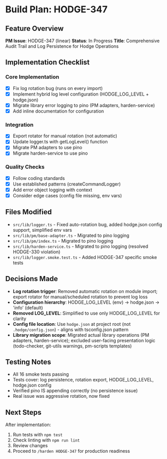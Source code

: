 # Build Plan: HODGE-347

## Feature Overview
**PM Issue**: HODGE-347 (linear)
**Status**: In Progress
**Title**: Comprehensive Audit Trail and Log Persistence for Hodge Operations

## Implementation Checklist

### Core Implementation
- [x] Fix log rotation bug (runs on every import)
- [x] Implement hybrid log level configuration (HODGE_LOG_LEVEL + hodge.json)
- [x] Migrate library error logging to pino (PM adapters, harden-service)
- [x] Add inline documentation for configuration

### Integration
- [x] Export rotator for manual rotation (not automatic)
- [x] Update logger.ts with getLogLevel() function
- [x] Migrate PM adapters to use pino
- [x] Migrate harden-service to use pino

### Quality Checks
- [x] Follow coding standards
- [x] Use established patterns (createCommandLogger)
- [x] Add error object logging with context
- [x] Consider edge cases (config file missing, env vars)

## Files Modified
- `src/lib/logger.ts` - Fixed auto-rotation bug, added hodge.json config support, simplified env vars
- `src/lib/pm/base-adapter.ts` - Migrated to pino logging
- `src/lib/pm/index.ts` - Migrated to pino logging
- `src/lib/harden-service.ts` - Migrated to pino logging (resolved HODGE-330 violation)
- `src/lib/logger.smoke.test.ts` - Added HODGE-347 specific smoke tests

## Decisions Made
- **Log rotation trigger**: Removed automatic rotation on module import; export rotator for manual/scheduled rotation to prevent log loss
- **Configuration hierarchy**: HODGE_LOG_LEVEL (env) → hodge.json → 'info' (default)
- **Removed LOG_LEVEL**: Simplified to use only HODGE_LOG_LEVEL for clarity
- **Config file location**: Use `hodge.json` at project root (not `.hodge/config.json`) - aligns with tsconfig.json pattern
- **Library migration scope**: Migrated actual library operations (PM adapters, harden-service); excluded user-facing presentation logic (todo-checker, git-utils warnings, pm-scripts templates)

## Testing Notes
- All 16 smoke tests passing
- Tests cover: log persistence, rotation export, HODGE_LOG_LEVEL, hodge.json config
- Verified pino IS appending correctly (no persistence issue)
- Real issue was aggressive rotation, now fixed

## Next Steps
After implementation:
1. Run tests with `npm test`
2. Check linting with `npm run lint`
3. Review changes
4. Proceed to `/harden HODGE-347` for production readiness
